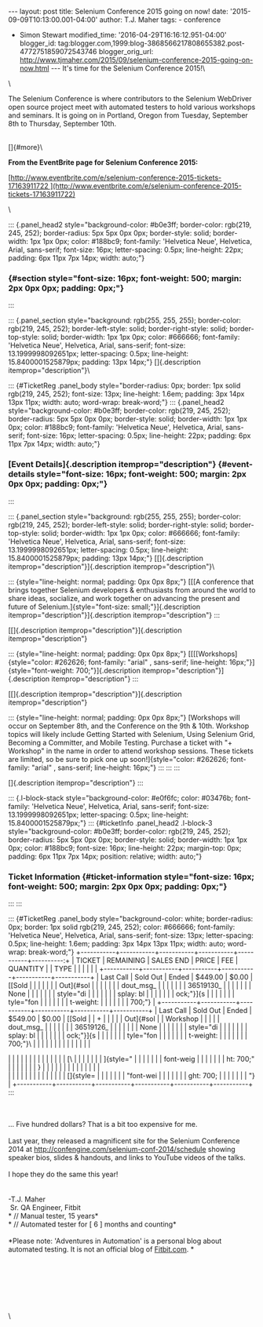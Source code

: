 \-\-- layout: post title: Selenium Conference 2015 going on now! date:
\'2015-09-09T10:13:00.001-04:00\' author: T.J. Maher tags: - conference
- Simon Stewart modified\_time: \'2016-04-29T16:16:12.951-04:00\'
blogger\_id:
tag:blogger.com,1999:blog-3868566217808655382.post-4772751859072543746
blogger\_orig\_url:
http://www.tjmaher.com/2015/09/selenium-conference-2015-going-on-now.html
\-\-- It\'s time for the Selenium Conference 2015!\

<div>

\

</div>

<div>

The Selenium Conference is where contributors to the Selenium WebDriver
open source project meet with automated testers to hold various
workshops and seminars. It is going on in Portland, Oregon from Tuesday,
September 8th to Thursday, September 10th. 

</div>

<div>

\
[]{#more}\

</div>

<div>

**From the EventBrite page for Selenium Conference 2015:**

</div>

<div>

[http://www.eventbrite.com/e/selenium-conference-2015-tickets-17163911722 ](http://www.eventbrite.com/e/selenium-conference-2015-tickets-17163911722)

</div>

<div>

\

</div>

<div>

::: {.panel_head2 style="background-color: #b0e3ff; border-color: rgb(219, 245, 252); border-radius: 5px 5px 0px 0px; border-style: solid; border-width: 1px 1px 0px; color: #188bc9; font-family: 'Helvetica Neue', Helvetica, Arial, sans-serif; font-size: 16px; letter-spacing: 0.5px; line-height: 22px; padding: 6px 11px 7px 14px; width: auto;"}
###  {#section style="font-size: 16px; font-weight: 500; margin: 2px 0px 0px; padding: 0px;"}
:::

::: {.panel_section style="background: rgb(255, 255, 255); border-color: rgb(219, 245, 252); border-left-style: solid; border-right-style: solid; border-top-style: solid; border-width: 1px 1px 0px; color: #666666; font-family: 'Helvetica Neue', Helvetica, Arial, sans-serif; font-size: 13.1999998092651px; letter-spacing: 0.5px; line-height: 15.8400001525879px; padding: 13px 14px;"}
[]{.description itemprop="description"}\

::: {#TicketReg .panel_body style="border-radius: 0px; border: 1px solid rgb(219, 245, 252); font-size: 13px; line-height: 1.6em; padding: 3px 14px 13px 11px; width: auto; word-wrap: break-word;"}
::: {.panel_head2 style="background-color: #b0e3ff; border-color: rgb(219, 245, 252); border-radius: 5px 5px 0px 0px; border-style: solid; border-width: 1px 1px 0px; color: #188bc9; font-family: 'Helvetica Neue', Helvetica, Arial, sans-serif; font-size: 16px; letter-spacing: 0.5px; line-height: 22px; padding: 6px 11px 7px 14px; width: auto;"}
### [Event Details]{.description itemprop="description"} {#event-details style="font-size: 16px; font-weight: 500; margin: 2px 0px 0px; padding: 0px;"}
:::

::: {.panel_section style="background: rgb(255, 255, 255); border-color: rgb(219, 245, 252); border-left-style: solid; border-right-style: solid; border-top-style: solid; border-width: 1px 1px 0px; color: #666666; font-family: 'Helvetica Neue', Helvetica, Arial, sans-serif; font-size: 13.1999998092651px; letter-spacing: 0.5px; line-height: 15.8400001525879px; padding: 13px 14px;"}
[[]{.description itemprop="description"}]{.description
itemprop="description"}\

::: {style="line-height: normal; padding: 0px 0px 8px;"}
[[[A conference that brings together Selenium developers &
enthusiasts from around the world to share ideas, socialize, and work
together on advancing the present and future of
Selenium.]{style="font-size: small;"}]{.description
itemprop="description"}]{.description itemprop="description"}
:::

[[]{.description itemprop="description"}]{.description
itemprop="description"}

::: {style="line-height: normal; padding: 0px 0px 8px;"}
[[[[Workshops]{style="color: #262626; font-family: "arial" , sans-serif; line-height: 16px;"}]{style="font-weight: 700;"}]{.description
itemprop="description"}]{.description itemprop="description"}
:::

[[]{.description itemprop="description"}]{.description
itemprop="description"}

::: {style="line-height: normal; padding: 0px 0px 8px;"}
[Workshops will occur on September 8th, and the Conference on the 9th &
10th. Workshop topics will likely include Getting Started with Selenium,
Using Selenium Grid, Becoming a Committer, and Mobile Testing. Purchase
a ticket with \"+ Workshop\" in the name in order to attend workshop
sessions. These tickets are limited, so be sure to pick one up
soon!]{style="color: #262626; font-family: "arial" , sans-serif; line-height: 16px;"}
:::
:::
:::

[]{.description itemprop="description"}
:::

</div>

::: {.l-block-stack style="background-color: #e0f6fc; color: #03476b; font-family: 'Helvetica Neue', Helvetica, Arial, sans-serif; font-size: 13.1999998092651px; letter-spacing: 0.5px; line-height: 15.8400001525879px;"}
::: {#ticketInfo .panel_head2 .l-block-3 style="background-color: #b0e3ff; border-color: rgb(219, 245, 252); border-radius: 5px 5px 0px 0px; border-style: solid; border-width: 1px 1px 0px; color: #188bc9; font-size: 16px; line-height: 22px; margin-top: 0px; padding: 6px 11px 7px 14px; position: relative; width: auto;"}
### Ticket Information {#ticket-information style="font-size: 16px; font-weight: 500; margin: 2px 0px 0px; padding: 0px;"}
:::
:::

::: {#TicketReg .panel_body style="background-color: white; border-radius: 0px; border: 1px solid rgb(219, 245, 252); color: #666666; font-family: 'Helvetica Neue', Helvetica, Arial, sans-serif; font-size: 13px; letter-spacing: 0.5px; line-height: 1.6em; padding: 3px 14px 13px 11px; width: auto; word-wrap: break-word;"}
+-----------+-----------+-----------+-----------+-----------+----------:+
| TICKET    | REMAINING | SALES END | PRICE     | FEE       | QUANTITY  |
| TYPE      |           |           |           |           |           |
+-----------+-----------+-----------+-----------+-----------+-----------+
| Last Call | Sold Out  | Ended     | \$449.00  | \$0.00    | [[Sold    |
|           |           |           |           |           | Out]{#sol |
|           |           |           |           |           | dout_msg_ |
|           |           |           |           |           | 36519130_ |
|           |           |           |           |           | None      |
|           |           |           |           |           | style="di |
|           |           |           |           |           | splay: bl |
|           |           |           |           |           | ock;"}]{s |
|           |           |           |           |           | tyle="fon |
|           |           |           |           |           | t-weight: |
|           |           |           |           |           |  700;"}   |
+-----------+-----------+-----------+-----------+-----------+-----------+
| Last Call | Sold Out  | Ended     | \$549.00  | \$0.00    | [[Sold    |
| +         |           |           |           |           | Out]{#sol |
| Workshop  |           |           |           |           | dout_msg_ |
|           |           |           |           |           | 36519126_ |
|           |           |           |           |           | None      |
|           |           |           |           |           | style="di |
|           |           |           |           |           | splay: bl |
|           |           |           |           |           | ock;"}]{s |
|           |           |           |           |           | tyle="fon |
|           |           |           |           |           | t-weight: |
|           |           |           |           |           |  700;"}\  |
|           |           |           |           |           |           |
|           |           |           |           |           | <div>     |
|           |           |           |           |           |           |
|           |           |           |           |           | [\        |
|           |           |           |           |           | ]{style=" |
|           |           |           |           |           | font-weig |
|           |           |           |           |           | ht: 700;" |
|           |           |           |           |           | }         |
|           |           |           |           |           |           |
|           |           |           |           |           | </div>    |
|           |           |           |           |           |           |
|           |           |           |           |           | []{style= |
|           |           |           |           |           | "font-wei |
|           |           |           |           |           | ght: 700; |
|           |           |           |           |           | "}        |
+-----------+-----------+-----------+-----------+-----------+-----------+
:::

\
\
\... Five hundred dollars? That is a bit too expensive for me.\
\
Last year, they released a magnificent site for the Selenium Conference
2014 at <http://confengine.com/selenium-conf-2014/schedule> showing
speaker bios, slides & handouts, and links to YouTube videos of the
talks.\
\
I hope they do the same this year!\
\
\
-T.J. Maher\
 Sr. QA Engineer, Fitbit\
* // Manual tester, 15 years*\
* // Automated tester for \[ 6 \] months and counting*\
\
*Please note: \'Adventures in Automation\' is a personal blog about
automated testing. It is not an official blog
of [Fitbit.com](http://www.fitbit.com/). *\
\
\
\
\
\
\
\
\
